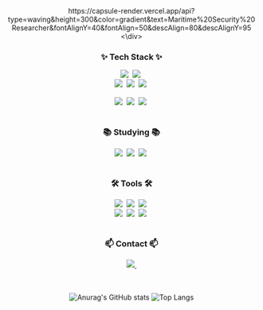 <!--타이틀 부분-->
<div align="center">
  https://capsule-render.vercel.app/api?type=waving&height=300&color=gradient&text=Maritime%20Security%20Researcher&fontAlignY=40&fontAlign=50&descAlign=80&descAlignY=95
<\div>
  
<!--내용 부분-->
<h3 align="center">✨ Tech Stack ✨</h3>
<div align="center">
  <img src="https://img.shields.io/badge/javascript-F7DF1E.svg?style=for-the-badge&logo=javascript&logoColor=20232a" />&nbsp
  <img src="https://img.shields.io/badge/html5-E34F26.svg?style=for-the-badge&logo=html5&logoColor=white" />&nbsp
</div>

<div align="center">
  <img src="https://img.shields.io/badge/python-3670A0?style=for-the-badge&logo=python&logoColor=ffdd54" />&nbsp
  <img src="https://img.shields.io/badge/C-A8B9CC?style=for-the-badge&logo=c&logoColor=ffdd54" />&nbsp
  <img src="https://img.shields.io/badge/cplusplus-00599C?style=for-the-badge&logo=cplusplus&logoColor=ffdd54" />&nbsp
</div>
<br>

<div align="center">
  <img src="https://img.shields.io/badge/pandas-150458.svg?style=for-the-badge&logo=pandas&logoColor=white" />&nbsp
  <img src="https://img.shields.io/badge/numpy-4d77cf.svg?style=for-the-badge&logo=numpy&logoColor=white" />&nbsp
  <img src="https://img.shields.io/badge/openssl-721412.svg?style=for-the-badge&logo=openssl&logoColor=white" />&nbsp
</div>

<br>

<h3 align="center">📚 Studying 📚</h3>
<div align="center">
  <img src="https://img.shields.io/badge/openai-412991.svg?style=for-the-badge&logo=openai&logoColor=white" />&nbsp
  <img src="https://img.shields.io/badge/opencv-5C3EE8.svg?style=for-the-badge&logo=opencv&logoColor=white" />&nbsp
  <img src="https://img.shields.io/badge/owasp-000000?style=for-the-badge&logo=owasp&logoColor=white" />&nbsp
</div>

<br>

<h3 align="center">🛠 Tools 🛠</h3>
<div align="center">
  <img src="https://img.shields.io/badge/git-F05033.svg?style=for-the-badge&logo=git&logoColor=white" />&nbsp
  <img src="https://img.shields.io/badge/github-181717.svg?style=for-the-badge&logo=github&logoColor=white" />&nbsp
  <img src="https://img.shields.io/badge/Notion-F3F3F3.svg?style=for-the-badge&logo=notion&logoColor=black" />&nbsp
</div>

<div align="center">
  <img src="https://img.shields.io/badge/adobe%20photoshop-08253c.svg?style=for-the-badge&logo=adobe%20photoshop&logoColor=white" />&nbsp
  <img src="https://img.shields.io/badge/adobe%20premierepro-f44336.svg?style=for-the-badge&logo=adobepremierepro&logoColor=white" />&nbsp
  <img src="https://img.shields.io/badge/autodesk%20maya-37A5CC.svg?style=for-the-badge&logo=autodeskmaya&logoColor=black" />&nbsp
</div>

<br>

<h3 align="center">📫 Contact 📫</h3>
<div align="center">
  <a href="mailto:nyh@cytur.net">
    <img
      src="https://img.shields.io/badge/nyh@cytur.net-3492FF?style=for-the-badge&logo=gmail&logoColor=white"/>&nbsp
  </a>
</div>

<br>
<br>

![Anurag's GitHub stats](https://github-readme-stats.vercel.app/api?username=Udonshsha&show_icons=true&theme=transparent)
![Top Langs](https://github-readme-stats.vercel.app/api/top-langs/?username=Udonshsha&layout=compact)


